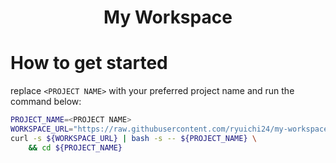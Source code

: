<h1 align="center">My Workspace</h1>

# How to get started

replace `<PROJECT NAME>` with your preferred project name and run the command below:

```bash 
PROJECT_NAME=<PROJECT NAME>
WORKSPACE_URL="https://raw.githubusercontent.com/ryuichi24/my-workspace/main/init.sh"
curl -s ${WORKSPACE_URL} | bash -s -- ${PROJECT_NAME} \
    && cd ${PROJECT_NAME}
```
